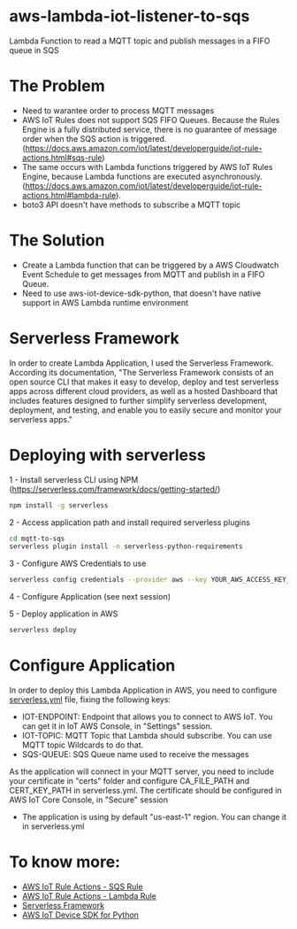 # aws-lambda-iot-listener-to-sqs
Lambda Function to read a MQTT topic and publish messages in a FIFO queue in SQS

# The Problem
* Need to warantee order to process MQTT messages
* AWS IoT Rules does not support SQS FIFO Queues. Because the Rules Engine is a fully distributed service, there is no guarantee of message order when the SQS action is triggered. (https://docs.aws.amazon.com/iot/latest/developerguide/iot-rule-actions.html#sqs-rule)
* The same occurs with Lambda functions triggered by AWS IoT Rules Engine, because Lambda functions are executed asynchronously. (https://docs.aws.amazon.com/iot/latest/developerguide/iot-rule-actions.html#lambda-rule).
* boto3 API doesn't have methods to subscribe a MQTT topic

# The Solution
* Create a Lambda function that can be triggered by a AWS Cloudwatch Event Schedule to get messages from MQTT and publish in a FIFO Queue.
* Need to use aws-iot-device-sdk-python, that doesn't have native support in AWS Lambda runtime environment

# Serverless Framework
In order to create Lambda Application, I used the Serverless Framework.
According its documentation, "The Serverless Framework consists of an open source CLI that makes it easy to develop, deploy and test serverless apps across different cloud providers, as well as a hosted Dashboard that includes features designed to further simplify serverless development, deployment, and testing, and enable you to easily secure and monitor your serverless apps."

# Deploying with serverless

1 - Install serverless CLI using NPM (https://serverless.com/framework/docs/getting-started/)
```bash
npm install -g serverless
``` 

2 - Access application path and install required serverless plugins
```bash
cd mqtt-to-sqs
serverless plugin install -n serverless-python-requirements
```

3 - Configure AWS Credentials to use
```bash
serverless config credentials --provider aws --key YOUR_AWS_ACCESS_KEY_ID --secret YOUR_AWS_SECRET_ACCESS_KEY
```

4 - Configure Application (see next session)

5 - Deploy application in AWS
```bash
serverless deploy
```

# Configure Application

In order to deploy this Lambda Application in AWS, you need to configure [serverless.yml](mqtt-to-sqs/serverless.yml) file, fixing the following keys:
* IOT-ENDPOINT: Endpoint that allows you to connect to AWS IoT. You can get it in IoT AWS Console, in "Settings" session.
* IOT-TOPIC: MQTT Topic that Lambda should subscribe. You can use MQTT topic Wildcards to do that.
* SQS-QUEUE: SQS Queue name used to receive the messages

As the application will connect in your MQTT server, you need to include your certificate in "certs" folder and configure CA_FILE_PATH and CERT_KEY_PATH in serverless.yml. 
The certificate should be configured in AWS IoT Core Console, in "Secure" session

* The application is using by default "us-east-1" region. You can change it in serverless.yml

# To know more:
* [AWS IoT Rule Actions - SQS Rule](https://docs.aws.amazon.com/iot/latest/developerguide/iot-rule-actions.html#sqs-rule)
* [AWS IoT Rule Actions - Lambda Rule](https://docs.aws.amazon.com/iot/latest/developerguide/iot-rule-actions.html#lambda-rule)
* [Serverless Framework](https://serverless.com)
* [AWS IoT Device SDK for Python](https://github.com/aws/aws-iot-device-sdk-python)
